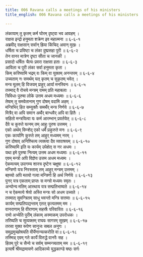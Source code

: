 ```yaml
---
title: 006 Ravana calls a meetings of his ministers
title_english: 006 Ravana calls a meetings of his ministers

---
```

लंकायाम् तु कृतम् कर्म घोरम् दृष्ट्वा भव आवहम् ।  
राक्षस इन्द्रो हनुमता शक्रेण इव महात्मना ॥ ६-६-१  
अब्रवीद् राक्षसान् सर्वान् ह्रिया किंचिद् अवान् मुखः ।  
धर्षिता च प्रविष्टा च लंका दुष्प्रसहा पुरी ॥ ६-६-२  
तेन वानर मात्रेण दृष्टा सीता च जानकी ।  
प्रसादो धर्षितः चैत्यः प्रवरा राक्षसा हताः ॥ ६-६-३  
आविला च पुरी लंका सर्वा हनुमता कृता ।  
किम् करिष्यामि भद्रम् वः किम् वा युक्तम् अनन्तरम् ॥ ६-६-४  
उच्यताम् नः समर्थम् यत् कृतम् च सुकृतम् भवेत् ।  
मन्त्र मूलम् हि विजयम् प्राहुर् आर्या मनस्विनः ॥ ६-६-५  
तस्माद् वै रोचये मन्त्रम् रामम् प्रति महाबलाः ।  
त्रिविधाः पुरुषा लोके उत्तम अधम मध्यमाः ॥ ६-६-६  
तेषाम् तु समवेतानाम् गुण दोषम् वदामि अहम् ।  
मन्त्रिभिर् हित सम्युक्तैः समर्थैर् मन्त्र निर्णये ॥ ६-६-७  
मित्रैर् वा अपि समान अर्थैर् बान्धवैर् अपि वा हितैः ।  
सहितो मन्त्रयित्वा यः कर्म आरम्भान् प्रवर्तयेत् ॥ ६-६-८  
दैवे च कुरुते यत्नम् तम् आहुः पुरुष उत्तमम् ।  
एको अर्थम् विम्ऱ्शेद् एको धर्मे प्रकुरुते मनः ॥ ६-६-९  
एकः कार्याणि कुरुते तम् आहुर् मध्यमम् नरम् ।  
गुण दोषाव् अनिश्चित्य त्यक्त्वा दैव व्यपाश्रयम् ॥ ६-६-१०  
करिष्यामि इति यः कार्यम् उपेक्षेत् स नर अधमः ।  
यथा इमे पुरुषा नित्यम् उत्तम अधम मध्यमाः ॥ ६-६-११  
एवम् मन्त्रो अपि विज्ञेय उत्तम अधम मध्यमः ।  
ऐकमत्यम् उपागम्य शास्त्र दृष्टेन चक्षुषा ॥ ६-६-१२  
मन्त्रिणो यत्र निरस्तास् तम् आहुर् मन्त्रम् उत्तमम् ।  
बह्व्यो अपि मतयो गत्वा मन्त्रिणो हि अर्थ निर्णये ॥ ६-६-१३  
पुनर् यत्र एकताम् प्राप्तः स मन्त्रो मध्यमः स्मृतः ।  
अन्योन्य मतिम् आस्थाय यत्र सम्प्रतिभाष्यते ॥ ६-६-१४  
न च ऐकमत्ये श्रेयो अस्ति मन्त्रः सो अधम उच्यते ।  
तस्मात् सुमन्त्रितम् साधु भवन्तो मन्त्रि सत्तमाः ॥ ६-६-१५  
कार्यम् सम्प्रतिपद्यन्ताम् एतत् कृत्यतमम् मम ।  
वानराणाम् हि वीराणाम् सहस्रैः परिवारितः ॥ ६-६-१६  
रामो अभ्येति पुरीम् लंकाम् अस्माकम् उपरोधकः ।  
तरिष्यति च सुव्यक्तम् राघवः सागरम् सुखम् ॥ ६-६-१७  
तरसा युक्त रूपेण सानुजः सबल अनुगः ।  
समुद्रमुच्छोषयति वीर्येणान्यत्करोति वा॥ ६-६-१८  
तस्मिन्न् एवम् गते कार्ये विरुद्धे वानरैः सह ।  
हितम् पुरे च सैन्ये च सर्वम् सम्मन्त्र्यताम् मम ॥ ६-६-१९  
इत्यार्षे श्रीमद्रामायणे आदिकाव्ये युद्धकाण्डे षष्ठः सर्गः